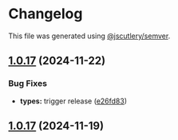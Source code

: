 # Changelog

This file was generated using [@jscutlery/semver](https://github.com/jscutlery/semver).

## [1.0.17](https://github.com/RedHatInsights/frontend-components/compare/@redhat-cloud-services/types-1.0.16...@redhat-cloud-services/types-1.0.17) (2024-11-22)


### Bug Fixes

* **types:** trigger release ([e26fd83](https://github.com/RedHatInsights/frontend-components/commit/e26fd8367f312b8515b0728f32f6972959385292))

## [1.0.17](https://github.com/RedHatInsights/frontend-components/compare/@redhat-cloud-services/types-1.0.16...@redhat-cloud-services/types-1.0.17) (2024-11-19)
